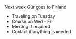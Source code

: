 



Next week Gür goes to Finland
 - Traveling on Tuesday
 - Course on Wed - Fri
 - Meeting if required
 - Contact if anything is needed

